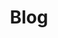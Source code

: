 ---
title: "Blog"
summary: "On my blog I write about interesting technology, created projects, software development, and sports. Enjoy reading!"
---
